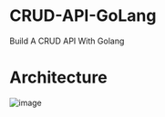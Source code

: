 # CRUD-API-GoLang
Build A CRUD API With Golang

# Architecture
![image](https://user-images.githubusercontent.com/99068989/236622961-fd345ae5-0019-4ce3-999b-afb527c4407b.png)

